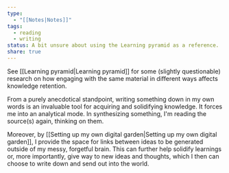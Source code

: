 ```yaml
---
type:
  - "[[Notes|Notes]]"
tags:
  - reading
  - writing
status: A bit unsure about using the Learning pyramid as a reference.
share: true
---
```


See [[Learning pyramid|Learning pyramid]] for some (slightly questionable) research on how engaging with the same material in different ways affects knowledge retention.

From a purely anecdotical standpoint, writing something down in my own words is an invaluable tool for acquiring and solidifying knowledge. It forces me into an analytical mode. In synthesizing something, I'm reading the source(s) again, thinking on them.

Moreover, by [[Setting up my own digital garden|Setting up my own digital garden]], I provide the space for links between ideas to be generated outside of my messy, forgetful brain. This can further help solidify learnings or, more importantly, give way to new ideas and thoughts, which I then can choose to write down and send out into the world.